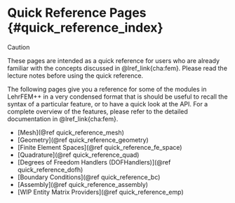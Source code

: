 # Quick Reference Pages {#quick_reference_index}

> [!caution]
> These pages are intended as a quick reference for users who are already familiar with the concepts discussed in @lref_link{cha:fem}. Please read the lecture notes before using the quick reference.

The following pages give you a reference for some of the modules in LehrFEM++ in a very condensed format that is should be useful to recall the syntax of a particular feature, or to have a quick look at the API. For a complete overview of the features, please refer to the detailed documentation in @lref_link{cha:fem}.

- [Mesh](@ref quick_reference_mesh)
- [Geometry](@ref quick_reference_geometry)
- [Finite Element Spaces](@ref quick_reference_fe_space)
- [Quadrature](@ref quick_reference_quad)
- [Degrees of Freedom Handlers (DOFHandlers)](@ref quick_reference_dofh)
- [Boundary Conditions](@ref quick_reference_bc)
- [Assembly](@ref quick_reference_assembly)
- [WIP Entity Matrix Providers](@ref quick_reference_emp)
<!-- - [Logging](@ref quick_reference_logging) -->
